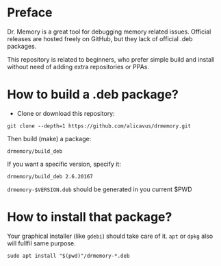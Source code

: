 # Preface

Dr. Memory is a great tool for debugging memory related issues. Official releases are hosted freely on GitHub, but they lack of official .deb packages.

This repository is related to beginners, who prefer simple build and install without need of adding extra repositories or PPAs.

# How to build a .deb package?
- Clone or download this repository:
```
git clone --depth=1 https://github.com/alicavus/drmemory.git
```

Then build (make) a package:
```
drmemory/build_deb
```

If you want a specific version, specify it:
```
drmemory/build_deb 2.6.20167
```

`drmemory-$VERSION.deb` should be generated in you current $PWD

# How to install that package?
Your graphical installer (like `gdebi`) should take care of it. `apt` or `dpkg` also will fullfil  same purpose.
```
sudo apt install "$(pwd)"/drmemory-*.deb
```


